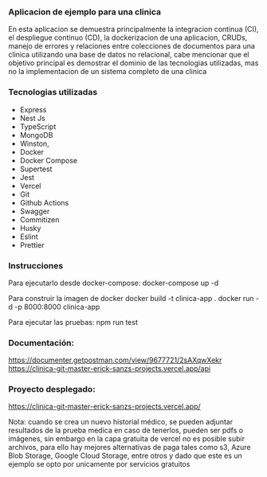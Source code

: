 ### Aplicacion de ejemplo para una clinica

En esta aplicacion se demuestra principalmente la integracion continua (CI), el despliegue continuo (CD), la dockerizacion de una aplicacion, CRUDs, manejo de errores y relaciones entre colecciones de documentos para una clinica utilizando una base de datos no relacional, cabe mencionar que el objetivo principal es demostrar el dominio de las tecnologias utilizadas, mas no la implementacion de un sistema completo de una clinica

### Tecnologias utilizadas

- Express
- Nest Js
- TypeScript
- MongoDB
- Winston,
- Docker
- Docker Compose
- Supertest
- Jest
- Vercel
- Git
- Github Actions
- Swagger
- Commitizen
- Husky
- Eslint
- Prettier

### Instrucciones

Para ejecutarlo desde docker-compose:
docker-compose up -d

Para construir la imagen de docker
docker build -t clinica-app .
docker run -d -p 8000:8000 clinica-app

Para ejecutar las pruebas:
npm run test

### Documentación:

https://documenter.getpostman.com/view/9677721/2sAXqwXekr
https://clinica-git-master-erick-sanzs-projects.vercel.app/api

### Proyecto desplegado:

https://clinica-git-master-erick-sanzs-projects.vercel.app/

Nota: cuando se crea un nuevo historial médico, se pueden adjuntar resultados de la prueba medica en caso de tenerlos, pueden ser pdfs o imágenes, sin embargo en la capa gratuita de vercel no es posible subir archivos, para ello hay mejores alternativas de paga tales como s3, Azure Blob Storage, Google Cloud Storage, entre otros y dado que este es un ejemplo se opto por unicamente por servicios gratuitos
